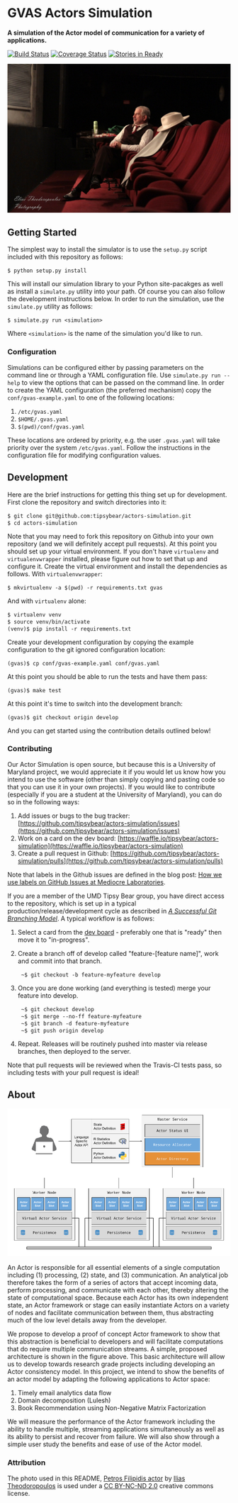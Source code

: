 # GVAS Actors Simulation

**A simulation of the Actor model of communication for a variety of applications.**

[![Build Status](https://travis-ci.org/tipsybear/actors-simulation.svg)](https://travis-ci.org/tipsybear/actors-simulation)
[![Coverage Status](https://coveralls.io/repos/tipsybear/actors-simulation/badge.svg?branch=master&service=github)](https://coveralls.io/github/tipsybear/actors-simulation?branch=master)
[![Stories in Ready](https://badge.waffle.io/tipsybear/actors-simulation.png?label=ready&title=Ready)](https://waffle.io/tipsybear/actors-simulation)

[![Petros Filipidis actor][theater.jpg]][theater_flickr]

## Getting Started

The simplest way to install the simulator is to use the `setup.py` script included with this repository as follows:

    $ python setup.py install

This will install our simulation library to your Python site-pacakges as well as install a `simulate.py` utility into your path. Of course you can also follow the development instructions below. In order to run the simulation, use the `simulate.py` utility as follows:

    $ simulate.py run <simulation>

Where `<simulation>` is the name of the simulation you'd like to run.

### Configuration

Simulations can be configured either by passing parameters on the command line or through a YAML configuration file. Use `simulate.py run --help` to view the options that can be passed on the command line. In order to create the YAML configuration (the preferred mechanism) copy the `conf/gvas-example.yaml` to one of the following locations:

1. `/etc/gvas.yaml`
2. `$HOME/.gvas.yaml`
3. `$(pwd)/conf/gvas.yaml`

These locations are ordered by priority, e.g. the user `.gvas.yaml` will take priority over the system `/etc/gvas.yaml`. Follow the instructions in the configuration file for modifying configuration values.

## Development

Here are the brief instructions for getting this thing set up for development. First clone the repository and switch directories into it:

    $ git clone git@github.com:tipsybear/actors-simulation.git
    $ cd actors-simulation

Note that you may need to fork this repository on Github into your own repository (and we will definitely accept pull requests). At this point you should set up your virtual environment. If you don't have `virtualenv` and `virtualenvwrapper` installed, please figure out how to set that up and configure it. Create the virtual environment and install the dependencies as follows. With `virtualenvwrapper`:

    $ mkvirtualenv -a $(pwd) -r requirements.txt gvas

And with `virtualenv` alone:

    $ virtualenv venv
    $ source venv/bin/activate
    (venv)$ pip install -r requirements.txt

Create your development configuration by copying the example configuration to the git ignored configuration location:

    (gvas)$ cp conf/gvas-example.yaml conf/gvas.yaml

At this point you should be able to run the tests and have them pass:

    (gvas)$ make test

At this point it's time to switch into the development branch:

    (gvas)$ git checkout origin develop

And you can get started using the contribution details outlined below!

### Contributing

Our Actor Simulation is open source, but because this is a University of Maryland project, we would appreciate it if you would let us know how you intend to use the software (other than simply copying and pasting code so that you can use it in your own projects). If you would like to contribute (especially if you are a student at the University of Maryland), you can do so in the following ways:

1. Add issues or bugs to the bug tracker: [https://github.com/tipsybear/actors-simulation/issues](https://github.com/tipsybear/actors-simulation/issues)
2. Work on a card on the dev board: [https://waffle.io/tipsybear/actors-simulation](https://waffle.io/tipsybear/actors-simulation)
3. Create a pull request in Github: [https://github.com/tipsybear/actors-simulation/pulls](https://github.com/tipsybear/actors-simulation/pulls)

Note that labels in the Github issues are defined in the blog post: [How we use labels on GitHub Issues at Mediocre Laboratories](https://mediocre.com/forum/topics/how-we-use-labels-on-github-issues-at-mediocre-laboratories).

If you are a member of the UMD Tipsy Bear group, you have direct access to the repository, which is set up in a typical production/release/development cycle as described in _[A Successful Git Branching Model](http://nvie.com/posts/a-successful-git-branching-model/)_. A typical workflow is as follows:

1. Select a card from the [dev board](https://waffle.io/tipsybear/actors-simulation) - preferably one that is "ready" then move it to "in-progress".

2. Create a branch off of develop called "feature-[feature name]", work and commit into that branch.

        ~$ git checkout -b feature-myfeature develop

3. Once you are done working (and everything is tested) merge your feature into develop.

        ~$ git checkout develop
        ~$ git merge --no-ff feature-myfeature
        ~$ git branch -d feature-myfeature
        ~$ git push origin develop

4. Repeat. Releases will be routinely pushed into master via release branches, then deployed to the server.

Note that pull requests will be reviewed when the Travis-CI tests pass, so including tests with your pull request is ideal!

## About

![Actor Architecture][architecture.png]

An Actor is responsible for all essential elements of a single computation including (1) processing, (2) state, and (3) communication. An analytical job therefore takes the form of a series of actors that accept incoming data, perform processing, and communicate with each other, thereby altering the state of computational space. Because each Actor has its own independent state, an Actor framework or stage can easily instantiate Actors on a variety of nodes and facilitate communication between them, thus abstracting much of the low level details away from the developer.

We propose to develop a proof of concept Actor framework to show that this abstraction is beneficial to developers and will facilitate computations that do require multiple communication streams. A simple, proposed architecture is shown in the figure above. This basic architecture will allow us to develop towards research grade projects including developing an Actor consistency model. In this project, we intend to show the benefits of an actor model by adapting the following applications to Actor space:

1. Timely email analytics data flow
2. Domain decomposition (Lulesh)
3. Book Recommendation using Non-Negative Matrix Factorization

We will measure the performance of the Actor framework including the ability to handle multiple, streaming applications simultaneously as well as its ability to persist and recover from failure. We will also show through a simple user study the benefits and ease of use of the Actor model.


### Attribution

The photo used in this README, [Petros Filipidis actor][theater_flickr] by [Ilias Theodoropoulos](https://www.flickr.com/photos/112615376@N07/) is used under a [CC BY-NC-ND 2.0](https://creativecommons.org/licenses/by-nc-nd/2.0/) creative commons license.

[theater.jpg]: docs/images/theater.jpg
[theater_flickr]: https://flic.kr/p/pKXdHQ
[architecture.png]: docs/images/architecture.png
